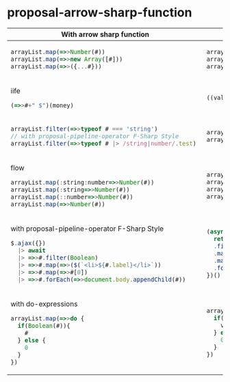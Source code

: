 # proposal-arrow-sharp-function

<table>
<thead>
<tr>
<th>With arrow sharp function
<th>Stage
<tbody>
<tr>
<td>
  
```js
arrayList.map(=>>Number(#))
arrayList.map(=>>new Array([#]))
arrayList.map(=>>({...#}))
```

<td>

```js
arrayList.map((value)=>Number(value))
arrayList.map((value)=>new Array([value]))
arrayList.map((value)=>({...value}))
```
<tr>
<td>

iife
```js
(=>>#+" $")(money) 
```
<td>

```js
((value)=>>value+" $")(money)
```

<tr>
<td>

```js
arrayList.filter(=>>typeof # === 'string')
// with proposal-pipeline-operator F-Sharp Style 
arrayList.filter(=>>typeof # |> /string|number/.test) 
```
<td>

```js
arrayList.filter((value)=>typeof value === 'string')
arrayList.filter((value)=>/string|number/.test(typeof value))
```
<tr>
<td>
  
flow
```js
arrayList.map(:string:number=>>Number(#))
arrayList.map(:string=>>Number(#))
arrayList.map(::number=>>Number(#))
arrayList.map(=>>Number(#))
```
<td>
  
```js
arrayList.map((value:string):number=>>Number(#))
arrayList.map((value:string):any:number=>>Number(#))
arrayList.map((value:any):number=>>Number(#))
arrayList.map((value:any):any=>>Number(#))
```
<tr>
<td>
  
with proposal-pipeline-operator F-Sharp Style 
```js
$.ajax({}) 
  |> await 
  |> =>>#.filter(Boolean)
  |> =>>#.map(=>>($(`<li>${#.label}</li>`))
  |> =>>#.map(=>>#[0])
  |> =>>#.forEach(=>>document.body.appendChild(#))
```
<td>
  
```js
(async ()=>{
  return (await $.ajax({}))
  .filter(Boolean)
  .map((value)=>$(`<li>${value.label}</li>`)
  .map((value)=>value[0])
  .forEach((value)=>document.body.appendChild(value))
})()
```

<tr>
<td>
  
with do-expressions
```js
arrayList.map(=>>do {
  if(Boolean(#)){
    #
  } else {
    0
  }
})
```

<td>

```js
arrayList.map((value)=>do {
  if(Boolean(value)){
    value
  } else {
    0
  }
})
```

</table>
